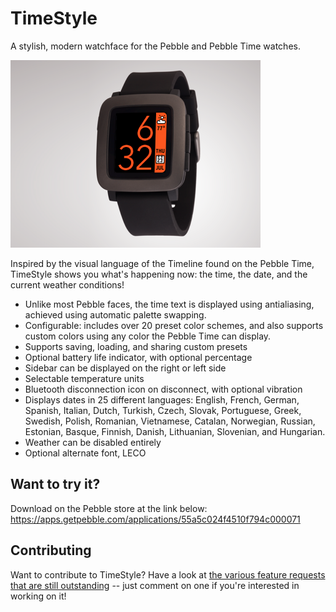 # TimeStyle
A stylish, modern watchface for the Pebble and Pebble Time watches.

<img src="project_banner.png" width="400" height="300">

Inspired by the visual language of the Timeline found on the Pebble Time, TimeStyle shows you what's happening now: the time, the date, and the current weather conditions!

* Unlike most Pebble faces, the time text is displayed using antialiasing, achieved using automatic palette swapping.
* Configurable: includes over 20 preset color schemes, and also supports custom colors using any color the Pebble Time can display.
* Supports saving, loading, and sharing custom presets
* Optional battery life indicator, with optional percentage
* Sidebar can be displayed on the right or left side
* Selectable temperature units
* Bluetooth disconnection icon on disconnect, with optional vibration
* Displays dates in 25 different languages: English, French, German, Spanish, Italian, Dutch, Turkish, Czech, Slovak, Portuguese, Greek, Swedish, Polish, Romanian, Vietnamese, Catalan, Norwegian, Russian, Estonian, Basque, Finnish, Danish, Lithuanian, Slovenian, and Hungarian.
* Weather can be disabled entirely
* Optional alternate font, LECO

## Want to try it?
Download on the Pebble store at the link below:
https://apps.getpebble.com/applications/55a5c024f4510f794c000071

## Contributing
Want to contribute to TimeStyle? Have a look at [the various feature requests that are still outstanding](https://github.com/freakified/TimeStylePebble/issues?q=is%3Aopen+is%3Aissue) -- just comment on one if you're interested in working on it!
